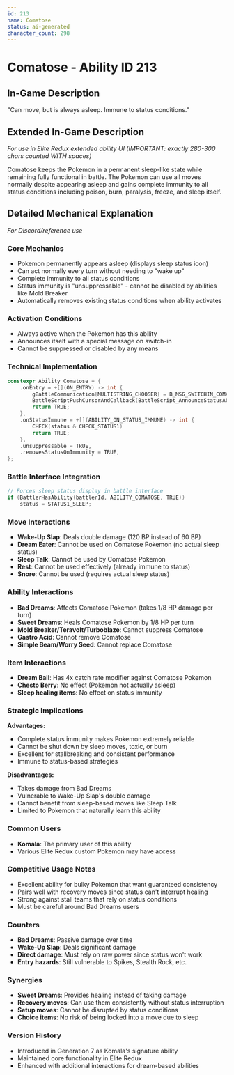 ```yaml
---
id: 213
name: Comatose
status: ai-generated
character_count: 298
---
```


# Comatose - Ability ID 213

## In-Game Description
"Can move, but is always asleep. Immune to status conditions."

## Extended In-Game Description
*For use in Elite Redux extended ability UI (IMPORTANT: exactly 280-300 chars counted WITH spaces)*

Comatose keeps the Pokemon in a permanent sleep-like state while remaining fully functional in battle. The Pokemon can use all moves normally despite appearing asleep and gains complete immunity to all status conditions including poison, burn, paralysis, freeze, and sleep itself.

## Detailed Mechanical Explanation
*For Discord/reference use*

### Core Mechanics
- Pokemon permanently appears asleep (displays sleep status icon)
- Can act normally every turn without needing to "wake up"
- Complete immunity to all status conditions
- Status immunity is "unsuppressable" - cannot be disabled by abilities like Mold Breaker
- Automatically removes existing status conditions when ability activates

### Activation Conditions
- Always active when the Pokemon has this ability
- Announces itself with a special message on switch-in
- Cannot be suppressed or disabled by any means

### Technical Implementation
```c
constexpr Ability Comatose = {
    .onEntry = +[](ON_ENTRY) -> int {
        gBattleCommunication[MULTISTRING_CHOOSER] = B_MSG_SWITCHIN_COMATOSE;
        BattleScriptPushCursorAndCallback(BattleScript_AnnounceStatusAbility);
        return TRUE;
    },
    .onStatusImmune = +[](ABILITY_ON_STATUS_IMMUNE) -> int {
        CHECK(status & CHECK_STATUS1)
        return TRUE;
    },
    .unsuppressable = TRUE,
    .removesStatusOnImmunity = TRUE,
};
```

### Battle Interface Integration
```c
// Forces sleep status display in battle interface
if (BattlerHasAbility(battlerId, ABILITY_COMATOSE, TRUE))
    status = STATUS1_SLEEP;
```

### Move Interactions
- **Wake-Up Slap**: Deals double damage (120 BP instead of 60 BP)
- **Dream Eater**: Cannot be used on Comatose Pokemon (no actual sleep status)
- **Sleep Talk**: Cannot be used by Comatose Pokemon
- **Rest**: Cannot be used effectively (already immune to status)
- **Snore**: Cannot be used (requires actual sleep status)

### Ability Interactions
- **Bad Dreams**: Affects Comatose Pokemon (takes 1/8 HP damage per turn)
- **Sweet Dreams**: Heals Comatose Pokemon by 1/8 HP per turn
- **Mold Breaker/Teravolt/Turboblaze**: Cannot suppress Comatose
- **Gastro Acid**: Cannot remove Comatose
- **Simple Beam/Worry Seed**: Cannot replace Comatose

### Item Interactions
- **Dream Ball**: Has 4x catch rate modifier against Comatose Pokemon
- **Chesto Berry**: No effect (Pokemon not actually asleep)
- **Sleep healing items**: No effect on status immunity

### Strategic Implications
**Advantages:**
- Complete status immunity makes Pokemon extremely reliable
- Cannot be shut down by sleep moves, toxic, or burn
- Excellent for stallbreaking and consistent performance
- Immune to status-based strategies

**Disadvantages:**
- Takes damage from Bad Dreams
- Vulnerable to Wake-Up Slap's double damage
- Cannot benefit from sleep-based moves like Sleep Talk
- Limited to Pokemon that naturally learn this ability

### Common Users
- **Komala**: The primary user of this ability
- Various Elite Redux custom Pokemon may have access

### Competitive Usage Notes
- Excellent ability for bulky Pokemon that want guaranteed consistency
- Pairs well with recovery moves since status can't interrupt healing
- Strong against stall teams that rely on status conditions
- Must be careful around Bad Dreams users

### Counters
- **Bad Dreams**: Passive damage over time
- **Wake-Up Slap**: Deals significant damage
- **Direct damage**: Must rely on raw power since status won't work
- **Entry hazards**: Still vulnerable to Spikes, Stealth Rock, etc.

### Synergies
- **Sweet Dreams**: Provides healing instead of taking damage
- **Recovery moves**: Can use them consistently without status interruption
- **Setup moves**: Cannot be disrupted by status conditions
- **Choice items**: No risk of being locked into a move due to sleep

### Version History
- Introduced in Generation 7 as Komala's signature ability
- Maintained core functionality in Elite Redux
- Enhanced with additional interactions for dream-based abilities
